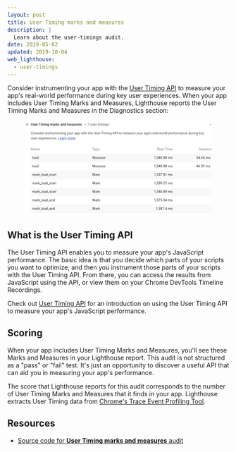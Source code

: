 ```yaml
---
layout: post
title: User Timing marks and measures
description: |
  Learn about the user-timings audit.
date: 2019-05-02
updated: 2019-10-04
web_lighthouse:
  - user-timings
---
```


Consider instrumenting your app with the
[User Timing API](https://www.html5rocks.com/en/tutorials/webperformance/usertiming/)
to measure your app's real-world performance during key user experiences.
When your app includes User Timing Marks and Measures,
Lighthouse reports the User Timing Marks and Measures in the Diagnostics section:

<figure class="w-figure">
  <img class="w-screenshot" src="user-timings.png" alt="A screenshot of the Lighthouse User Timing marks and measures audit">
</figure>


## What is the User Timing API

The User Timing API enables you to measure your app's JavaScript performance.
The basic idea is that you decide which parts of your scripts you want to optimize,
and then you instrument those parts of your scripts with the User Timing API.
From there, you can access the results from JavaScript using the API,
or view them on your Chrome DevTools Timeline Recordings.

Check out [User Timing API](https://www.html5rocks.com/en/tutorials/webperformance/usertiming/)
for an introduction on using the User Timing API to measure your app's JavaScript performance.

## Scoring

When your app includes User Timing Marks and Measures,
you'll see these Marks and Measures in your Lighthouse report.
This audit is not structured as a "pass" or "fail" test.
It's just an opportunity to discover a useful API that can aid you in measuring your app's performance.

The score that Lighthouse reports for this audit corresponds to the number of User Timing Marks and Measures
that it finds in your app.
Lighthouse extracts User Timing data from
[Chrome's Trace Event Profiling Tool](https://www.chromium.org/developers/how-tos/trace-event-profiling-tool).

## Resources

- [Source code for **User Timing marks and measures** audit](https://github.com/GoogleChrome/lighthouse/blob/master/lighthouse-core/audits/user-timings.js)
